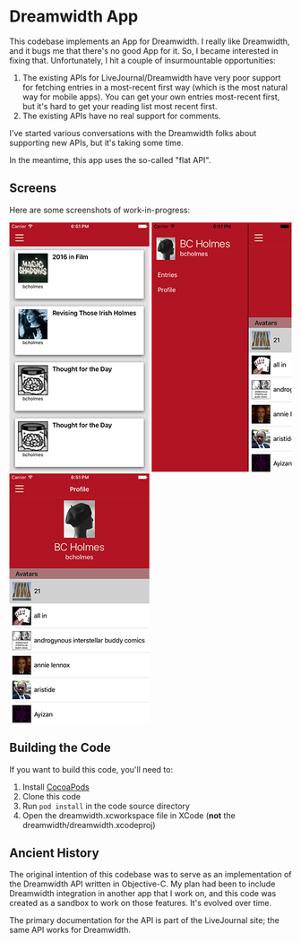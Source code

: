 # Dreamwidth App

This codebase implements an App for Dreamwidth. I really like Dreamwidth, and it bugs
me that there's no good App for it. So, I became interested in fixing that. 
Unfortunately, I hit a couple of insurmountable opportunities:

1. The existing APIs for LiveJournal/Dreamwidth have very poor support for fetching 
entries in a most-recent first way (which is the most natural way for mobile apps). 
You can get your own entries most-recent first, but it's hard to get your reading list
most recent first.
2. The existing APIs have no real support for comments.

I've started various conversations with the Dreamwidth folks about supporting new APIs,
but it's taking some time.

In the meantime, this app uses the so-called "flat API".

## Screens

Here are some screenshots of work-in-progress:

![entries](etc/screenshots/entries.png "Entries") ![menu](etc/screenshots/menu.png "Menu") ![profile](etc/screenshots/profile.png "Profile")

## Building the Code

If you want to build this code, you'll need to:

1. Install [CocoaPods](https://cocoapods.org/)
2. Clone this code
3. Run `pod install` in the code source directory
4. Open the dreamwidth.xcworkspace file in XCode (**not** the dreamwidth/dreamwidth.xcodeproj)

## Ancient History

The original intention of this codebase was to serve as an implementation of the 
Dreamwidth API written in Objective-C. My plan had been to include Dreamwidth integration 
in another app that I work on, and this code was created as a sandbox to work on those 
features. It's evolved over time.

The primary documentation for the API is part of the LiveJournal site; the same API
works for Dreamwidth.
